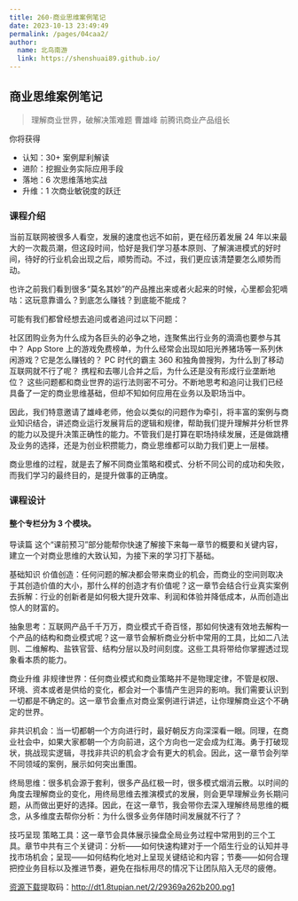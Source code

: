 ```yaml
---
title: 260-商业思维案例笔记
date: 2023-10-13 23:49:49
permalink: /pages/04caa2/
author: 
  name: 北鸟南游
  link: https://shenshuai89.github.io/
---
```

## 商业思维案例笔记

> 理解商业世界，破解决策难题
> 曹雄峰  前腾讯商业产品组长

你将获得

- 认知：30+ 案例犀利解读
- 进阶：挖掘业务实际应用手段
- 落地：6 次思维落地实战
- 升维：1 次商业敏锐度的跃迁

### 课程介绍

当前互联网被很多人看空，发展的速度也远不如前，更在经历着发展 24 年以来最大的一次裁员潮，但这段时间，恰好是我们学习基本原则、了解演进模式的好时间，待好的行业机会出现之后，顺势而动。不过，我们更应该清楚要怎么顺势而动。

也许之前我们看到很多“莫名其妙”的产品推出来或者火起来的时候，心里都会犯嘀咕：这玩意靠谱么？到底怎么赚钱？到底能不能成？

可能有我们都曾经想去追问或者追问过以下问题：

社区团购业务为什么成为各巨头的必争之地，连聚焦出行业务的滴滴也要参与其中？
App Store 上的游戏免费榜单，为什么经常会出现如阳光养猪场等一系列休闲游戏？它是怎么赚钱的？
PC 时代的霸主 360 和独角兽搜狗，为什么到了移动互联网就不行了呢？
携程和去哪儿合并之后，为什么还是没有形成行业垄断地位？
这些问题都和商业世界的运行法则密不可分。不断地思考和追问让我们已经具备了一定的商业思维基础，但却不知如何应用在业务以及职场当中。

因此，我们特意邀请了雄峰老师，他会以类似的问题作为牵引，将丰富的案例与商业知识结合，讲述商业运行发展背后的逻辑和规律，帮助我们提升理解并分析世界的能力以及提升决策正确性的能力。不管我们是打算在职场持续发展，还是做跳槽及业务的选择，还是为创业积攒能力，商业思维都可以助力我们更上一层楼。

商业思维的过程，就是去了解不同商业策略和模式、分析不同公司的成功和失败，而我们学习的最终目的，是提升做事的正确度。

### 课程设计

#### 整个专栏分为 3 个模块。

导读篇
这个“课前预习”部分能帮你快速了解接下来每一章节的概要和关键内容，建立一个对商业思维的大致认知，为接下来的学习打下基础。

基础知识
价值创造：任何问题的解决都会带来商业的机会，而商业的空间则取决于其创造价值的大小，那什么样的创造才有价值呢？这一章节会结合行业真实案例去拆解：行业的创新者是如何极大提升效率、利润和体验并降低成本，从而创造出惊人的财富的。

抽象思考：互联网产品千千万万，商业模式千奇百怪，那如何快速有效地去解构一个产品的结构和商业模式呢？这一章节会解析商业分析中常用的工具，比如二八法则、二维解构、盐铁官营、结构分层以及时间刻度。这些工具将带给你掌握透过现象看本质的能力。

商业升维
非规律世界：任何商业模式和商业策略并不是物理定律，不管是权限、环境、资本或者是供给的变化，都会对一个事情产生迥异的影响。我们需要认识到一切都是不确定的。这一章节会重点对商业案例进行讲述，让你理解商业这个不确定的世界。

非共识机会：当一切都朝一个方向进行时，最好朝反方向深深看一眼。同理，在商业社会中，如果大家都朝一个方向前进，这个方向也一定会成为红海。勇于打破现状，挑战现实逻辑，寻找非共识的机会才会有更大的机会。因此，这一章节会列举不同领域的案例，展示如何突出重围。

终局思维：很多机会源于套利，很多产品红极一时，很多模式烟消云散。以时间的角度去理解商业的变化，用终局思维去推演模式的发展，则会更早理解业务长期问题，从而做出更好的选择。因此，在这一章节，我会带你去深入理解终局思维的概念，从多维度去帮你分析：为什么很多业务伴随时间发展就不行了？

技巧呈现
策略工具：这一章节会具体展示操盘全局业务过程中常用到的三个工具。章节中共有三个关键词：分析——如何快速构建对于一个陌生行业的认知并寻找市场机会；呈现——如何结构化地对上呈现关键结论和内容；节奏——如何合理把控业务目标以及推进节奏，避免在指标用尽的情况下让团队陷入无尽的疲倦。

[资源下载](https://pan.baidu.com/s/1_1rC3zy47Ck1GvqKItb-NA)提取码：http://dt1.8tupian.net/2/29369a262b200.pg1
